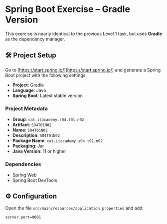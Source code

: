 # Spring Boot Exercise – Gradle Version

This exercise is nearly identical to the previous Level 1 task, but uses **Gradle** as the dependency manager.

## 🛠 Project Setup

Go to [https://start.spring.io/](https://start.spring.io/) and generate a Spring Boot project with the following settings:

- **Project**: Gradle
- **Language**: Java
- **Spring Boot**: Latest stable version

### Project Metadata

- **Group**: `cat.itacademy.s04.t01.n02`
- **Artifact**: `S04T01N02`
- **Name**: `S04T01N02`
- **Description**: `S04T01N02`
- **Package Name**: `cat.itacademy.s04.t01.n02`
- **Packaging**: Jar
- **Java Version**: 11 or higher

### Dependencies

- Spring Web
- Spring Boot DevTools

## ⚙️ Configuration

Open the file `src/main/resources/application.properties` and add:

```properties
server.port=9001

